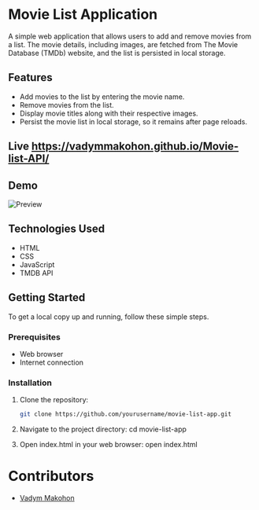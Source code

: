 # Movie List Application

A simple web application that allows users to add and remove movies from a list. The movie details, including images, are fetched from The Movie Database (TMDb) website, and the list is persisted in local storage.

## Features

- Add movies to the list by entering the movie name.
- Remove movies from the list.
- Display movie titles along with their respective images.
- Persist the movie list in local storage, so it remains after page reloads.
## Live  https://vadymmakohon.github.io/Movie-list-API/
## Demo
![Preview](https://github.com/user-attachments/assets/10f0fe93-861c-4eab-a279-cab09d6d18a0)

## Technologies Used

- HTML
- CSS
- JavaScript
- TMDB API

## Getting Started

To get a local copy up and running, follow these simple steps.

### Prerequisites

- Web browser
- Internet connection

### Installation

1. Clone the repository:
   ```sh
   git clone https://github.com/yourusername/movie-list-app.git
2. Navigate to the project directory: cd movie-list-app

3. Open index.html in your web browser: open index.html

# Contributors
- [Vadym Makohon](https://github.com/VadymMakohon)
